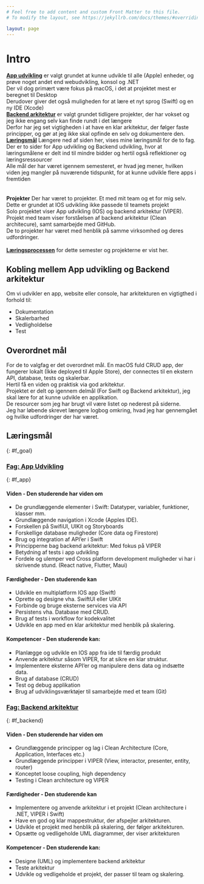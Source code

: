 ```yaml
---
# Feel free to add content and custom Front Matter to this file.
# To modify the layout, see https://jekyllrb.com/docs/themes/#overriding-theme-defaults

layout: page
---
```


# Intro
<b><a href="#f_app">App udvikling</a></b> er valgt grundet at kunne udvikle til alle (Apple) enheder, og prøve noget andet end webudvikling, konsol og .NET <br>
Der vil dog primært være fokus på macOS, i det at projektet mest er beregnet til Desktop<br>
Derudover giver det også muligheden for at lære et nyt sprog (Swift) og en ny IDE (Xcode)<br>
<b><a href="#f_back">Backend arkitektur</a></b> er valgt grundet tidligere projekter, der har vokset og jeg ikke engang selv kan finde rundt i det længere<br>
Derfor har jeg set vigtigheden i at have en klar arkitektur, der følger faste principper, og gør at jeg ikke skal opfinde en selv og dokumentere den.<br>
<b><a href="#f_goal">Læringsmål</a></b> Længere ned af siden her, vises mine læringsmål for de to fag.<br>
Der er to sider for App udvikling og Backend udvikling, hvor at læringsmålene er delt ind til mindre bidder og hertil også reflektioner og læringsressourcer<br>
Alle mål der har været igennem semesteret, er hvad jeg mener, hvilken viden jeg mangler på nuværende tidspunkt, for at kunne udvikle flere apps i fremtiden<br>
<br><br>
<b>Projekter</b> Der har været to projekter. Et med mit team og et for mig selv. Dette er grundet at IOS udvikling ikke passede til teamets projekt<br>
Solo projektet viser App udvikling (IOS) og backend arkitektur (VIPER).<br>
Projekt med team viser forståelsen af backend arkitektur (Clean architecure), samt samarbejde med GitHub.<br>
De to projekter har været med henblik på samme virksomhed og deres udfordringer.
<br><br>
<b><a href="{{ site.baseurl }}/proces">Læringsprocessen</b></a> for dette semester og projekterne er vist her.

## Kobling mellem App udvikling og Backend arkitektur
Om vi udvikler en app, website eller console, har arkitekturen en vigtigthed i forhold til:
<ul>
    <li>Dokumentation</li>
    <li>Skalerbarhed</li>
    <li>Vedligholdelse</li>
    <li>Test</li>
</ul>

## Overordnet mål
For de to valgfag er det overordnet mål.
En macOS fuld CRUD app, der fungerer lokalt (Ikke deployed til Apple Store), der connectes til en ekstern API, database, tests og skalerbar.<br/>
Hertil få en viden og praktisk via god arkitektur.
<br/>
Projektet er delt op igennem delmål (For Swift og Backend arkitektur), jeg skal lære for at kunne udvikle en applikation.<br/>
De resourcer som jeg har brugt vil være listet op nederest på siderne.<br/>
Jeg har løbende skrevet længere logbog omkring, hvad jeg har gennemgået og hvilke udfordringer der har været.

## Læringsmål
{: #f_goal}

### <a href="{{ site.baseurl }}/app_udvikling">Fag: App Udvikling</a>
{: #f_app}
#### Viden - Den studerende har viden om
<ul>
    <li>De grundlæggende elementer i Swift: Datatyper, variabler, funktioner, klasser mm.</li>
    <li>Grundlæggende navigation i Xcode (Apples IDE).</li>
    <li>Forskellen på SwifiUI, UIKit og Storyboards</li>
    <li>Forskellige database muligheder (Core data og Firestore)</li>
    <li>Brug og integration af API’er i Swift</li>
    <li>Principperne bag backend arkitektur: Med fokus på VIPER</li>
    <li>Betydning af tests i app udvikling</li>
    <li>Fordele og ulemper ved Cross platform development muligheder vi har i skrivende stund. (React native, Flutter, Maui)</li>
</ul>

#### Færdigheder - Den studerende kan
<ul>
    <li>Udvikle en multiplatform IOS app (Swift)</li>
    <li>Oprette og designe vha. SwiftUI eller UIKit</li>
    <li>Forbinde og bruge eksterne services via API</li>
    <li>Persistens vha. Database med CRUD.</li>
    <li>Brug af tests i workflow for kodekvalitet</li>
    <li>Udvikle en app med en klar arkitektur med henblik på skalering.</li>
</ul>

#### Kompetencer - Den studerende kan:
<ul>
    <li>Planlægge og udvikle en IOS app fra ide til færdig produkt</li>
    <li>Anvende arkitektur såsom VIPER, for at sikre en klar struktur.</li>
    <li>Implementere eksterne API’er og manipulere dens data og indsætte data.</li>
    <li>Brug af database (CRUD)</li>
    <li>Test og debug applikation</li>
    <li>Brug af udviklingsværktøjer til samarbejde med et team (Git)</li>
</ul>

### <a href="{{ site.baseurl }}/backend_arkitektur">Fag: Backend arkitektur</a>
{: #f_backend}

#### Viden - Den studerende har viden om
<ul>
    <li>Grundlæggende principper og lag i Clean Architecture (Core, Application, Interfaces etc.)</li>
    <li>Grundlæggende principper i VIPER (View, interactor, presenter, entity, router)</li>
    <li>Konceptet loose coupling, high dependency</li>
    <li>Testing i Clean architecture og VIPER</li>
</ul>

#### Færdigheder - Den studerende kan
<ul>
    <li>Implementere og anvende arkitektur i et projekt (Clean architecture i .NET, VIPER i Swift)</li>
    <li>Have en god og klar mappestruktur, der afspejler arkitekturen.</li>
    <li>Udvikle et projekt med henblik på skalering, der følger arkitekturen.</li>
    <li>Opsætte og vedligeholde UML diagrammer,  der viser arkitekturen</li>
</ul>

#### Kompetencer - Den studerende kan:
<ul>
    <li>Designe (UML) og implementere backend arkitektur</li>
    <li>Teste arkitektur</li>
    <li>Udvikle og vedligeholde et projekt, der passer til team og skalering.</li>
</ul>